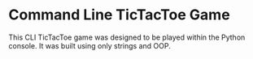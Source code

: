 # Command Line TicTacToe Game

This CLI TicTacToe game was designed to be played within the Python console. It was built using only strings and OOP.
